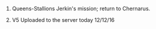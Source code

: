 1. Queens-Stallions Jerkin's mission; return to Chernarus.

2. V5 Uploaded to the server today 12/12/16
